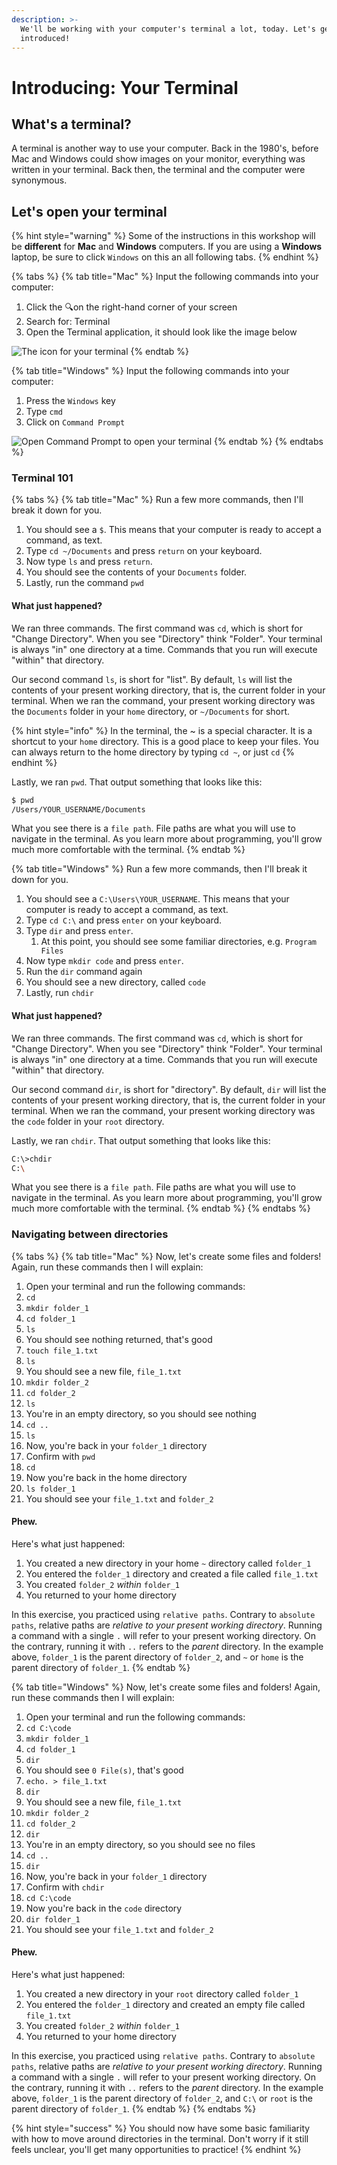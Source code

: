```yaml
---
description: >-
  We'll be working with your computer's terminal a lot, today. Let's get
  introduced!
---
```


# Introducing: Your Terminal

## What's a terminal?

A terminal is another way to use your computer. Back in the 1980's, before Mac and Windows could show images on your monitor, everything was written in your terminal. Back then, the terminal and the computer were synonymous.

## Let's open your terminal

{% hint style="warning" %}
Some of the instructions in this workshop will be **different** for **Mac** and **Windows** computers. If you are using a **Windows** laptop, be sure to click `Windows` on this an all following tabs.
{% endhint %}

{% tabs %}
{% tab title="Mac" %}
Input the following commands into your computer:

1. Click the 🔍on the right-hand corner of your screen
2. Search for: Terminal
3. Open the Terminal application, it should look like the image below 

![The icon for your terminal](../.gitbook/assets/image%20%2811%29.png)
{% endtab %}

{% tab title="Windows" %}
Input the following commands into your computer:

1. Press the `Windows` key
2. Type `cmd`
3. Click on `Command Prompt`

![Open Command Prompt to open your terminal](../.gitbook/assets/image%20%287%29.png)
{% endtab %}
{% endtabs %}

### Terminal 101

{% tabs %}
{% tab title="Mac" %}
Run a few more commands, then I'll break it down for you.

1. You should see a `$`. This means that your computer is ready to accept a command, as text.
2. Type `cd ~/Documents` and press `return` on your keyboard.
3. Now type `ls` and press `return`.
4. You should see the contents of your `Documents` folder.
5. Lastly, run the command `pwd`

#### What just happened?

We ran three commands. The first command was `cd`, which is short for "Change Directory". When you see "Directory" think "Folder". Your terminal is always "in" one directory at a time. Commands that you run will execute "within" that directory.

Our second command `ls`, is short for "list". By default, `ls` will list the contents of your present working directory, that is, the current folder in your terminal. When we ran the command, your present working directory was the `Documents` folder in your `home` directory, or `~/Documents` for short.

{% hint style="info" %}
In the terminal, the ~ is a special character. It is a shortcut to your `home` directory. This is a good place to keep your files. You can always return to the home directory by typing `cd ~`, or just `cd`
{% endhint %}

Lastly, we ran `pwd`. That output something that looks like this:

```bash
$ pwd
/Users/YOUR_USERNAME/Documents
```

What you see there is a `file path`. File paths are what you will use to navigate in the terminal. As you learn more about programming, you'll grow much more comfortable with the terminal.
{% endtab %}

{% tab title="Windows" %}
Run a few more commands, then I'll break it down for you.

1. You should see a `C:\Users\YOUR_USERNAME`. This means that your computer is ready to accept a command, as text.
2. Type `cd C:\` and press `enter` on your keyboard.
3. Type `dir` and press `enter`.
   1. At this point, you should see some familiar directories, e.g. `Program Files`
4. Now type `mkdir code` and press `enter`.
5. Run the `dir` command again
6. You should see a new directory, called `code`
7. Lastly, run `chdir`

#### What just happened?

We ran three commands. The first command was `cd`, which is short for "Change Directory". When you see "Directory" think "Folder". Your terminal is always "in" one directory at a time. Commands that you run will execute "within" that directory.

Our second command `dir`, is short for "directory". By default, `dir` will list the contents of your present working directory, that is, the current folder in your terminal. When we ran the command, your present working directory was the `code` folder in your `root` directory.

Lastly, we ran `chdir`. That output something that looks like this:

```bash
C:\>chdir
C:\
```

What you see there is a `file path`. File paths are what you will use to navigate in the terminal. As you learn more about programming, you'll grow much more comfortable with the terminal.
{% endtab %}
{% endtabs %}

### Navigating between directories 

{% tabs %}
{% tab title="Mac" %}
Now, let's create some files and folders! Again, run these commands then I will explain:

1. Open your terminal and run the following commands: 
2. `cd`
3. `mkdir folder_1`
4. `cd folder_1`
5. `ls`
6. You should see nothing returned, that's good
7. `touch file_1.txt`
8. `ls`
9. You should see a new file, `file_1.txt`
10. `mkdir folder_2`
11. `cd folder_2`
12. `ls`
13. You're in an empty directory, so you should see nothing
14. `cd ..`
15. `ls`
16. Now, you're back in your `folder_1` directory
17. Confirm with `pwd`
18. `cd`
19. Now you're back in the home directory
20. `ls folder_1`
21. You should see your `file_1.txt` and `folder_2`

#### Phew.

Here's what just happened:

1. You created a new directory in your home `~` directory called `folder_1`
2. You entered the `folder_1` directory and created a file called `file_1.txt`
3. You created `folder_2` _within_ `folder_1`
4. You returned to your home directory

In this exercise, you practiced using `relative paths`. Contrary to `absolute paths`, relative paths are _relative to your present working directory_. Running a command with a single `.` will refer to your present working directory. On the contrary, running it with `..` refers to the _parent_ directory. In the example above, `folder_1` is the parent directory of `folder_2`, and `~` or `home` is the parent directory of `folder_1`.
{% endtab %}

{% tab title="Windows" %}
Now, let's create some files and folders! Again, run these commands then I will explain:

1. Open your terminal and run the following commands: 
2. `cd C:\code`
3. `mkdir folder_1`
4. `cd folder_1`
5. `dir`
6. You should see `0 File(s)`, that's good
7. `echo. > file_1.txt`
8. `dir`
9. You should see a new file, `file_1.txt`
10. `mkdir folder_2`
11. `cd folder_2`
12. `dir`
13. You're in an empty directory, so you should see no files
14. `cd ..`
15. `dir`
16. Now, you're back in your `folder_1` directory
17. Confirm with `chdir`
18. `cd C:\code`
19. Now you're back in the `code` directory
20. `dir folder_1`
21. You should see your `file_1.txt` and `folder_2`

#### Phew.

Here's what just happened:

1. You created a new directory in your `root` directory called `folder_1`
2. You entered the `folder_1` directory and created an empty file called `file_1.txt`
3. You created `folder_2` _within_ `folder_1`
4. You returned to your home directory

In this exercise, you practiced using `relative paths`. Contrary to `absolute paths`, relative paths are _relative to your present working directory_. Running a command with a single `.` will refer to your present working directory. On the contrary, running it with `..` refers to the _parent_ directory. In the example above, `folder_1` is the parent directory of `folder_2`, and `C:\` or `root` is the parent directory of `folder_1`.
{% endtab %}
{% endtabs %}

{% hint style="success" %}
You should now have some basic familiarity with how to move around directories in the terminal. Don't worry if it still feels unclear, you'll get many opportunities to practice!
{% endhint %}

